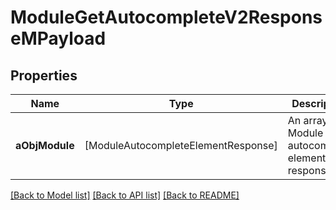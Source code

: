 # ModuleGetAutocompleteV2ResponseMPayload

## Properties
Name | Type | Description | Notes
------------ | ------------- | ------------- | -------------
**aObjModule** | [ModuleAutocompleteElementResponse] | An array of Module autocomplete element response. | 

[[Back to Model list]](../README.md#documentation-for-models) [[Back to API list]](../README.md#documentation-for-api-endpoints) [[Back to README]](../README.md)


